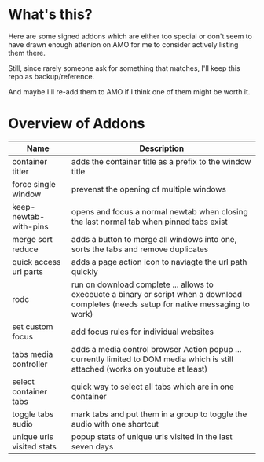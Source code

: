 # What's this? 

Here are some signed addons which are either too special or don't seem to have drawn enough attenion on AMO for me to consider actively listing them there. 

Still, since rarely someone ask for something that matches, I'll keep this repo as backup/reference. 

And maybe I'll re-add them to AMO if I think one of them might be worth it. 

# Overview of Addons 

| Name | Description |
| --- | --- |
| container titler | adds the container title as a prefix to the window title |
|force single window | prevenst the opening of multiple windows |
| keep-newtab-with-pins | opens and focus a normal newtab when closing the last normal tab when pinned tabs exist | 
|merge sort reduce | adds a button to merge all windows into one, sorts the tabs and remove duplicates|
|quick access url parts | adds a page action icon to naviagte the url path quickly|
|rodc | run on download complete ... allows to execeucte a binary or script when a download completes (needs setup for native messaging to work)|
|set custom focus| add focus rules for individual websites|
|tabs media controller| adds a media control browser Action popup ... currently limited to DOM media which is still attached (works on youtube at least)|
|select container tabs| quick way to select all tabs which are in one container|
|toggle tabs audio| mark tabs and put them in a group to toggle the audio with one shortcut|
|unique urls visited stats | popup stats of unique urls visited in the last seven days| 

